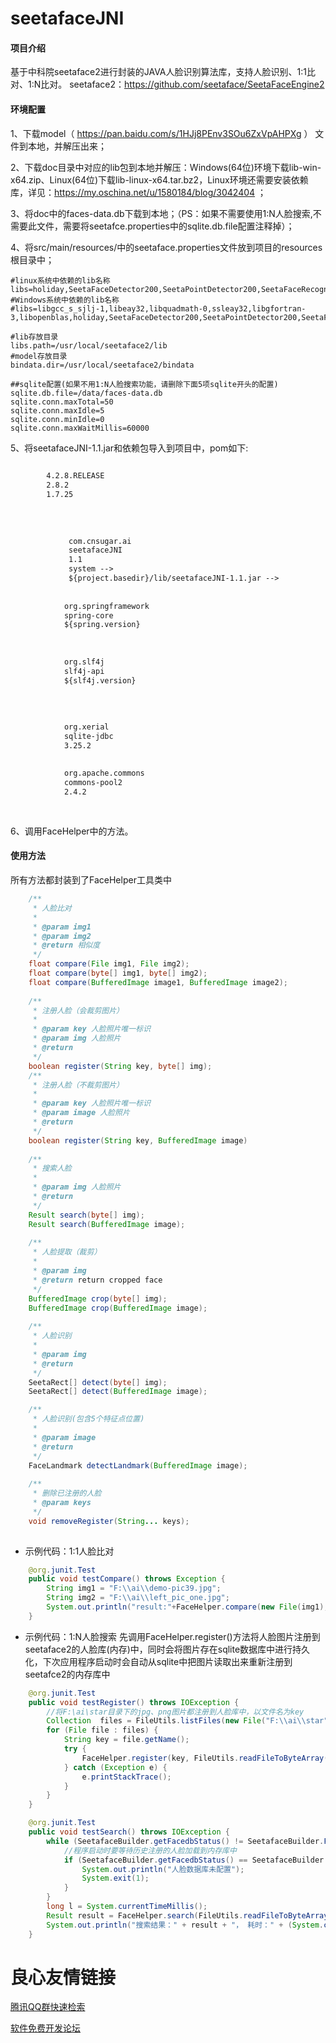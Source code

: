 # seetafaceJNI

#### 项目介绍
基于中科院seetaface2进行封装的JAVA人脸识别算法库，支持人脸识别、1:1比对、1:N比对。
seetaface2：https://github.com/seetaface/SeetaFaceEngine2

#### 环境配置
1、下载model（ https://pan.baidu.com/s/1HJj8PEnv3SOu6ZxVpAHPXg ） 文件到本地，并解压出来；

2、下载doc目录中对应的lib包到本地并解压：Windows(64位)环境下载lib-win-x64.zip、Linux(64位)下载lib-linux-x64.tar.bz2，Linux环境还需要安装依赖库，详见：https://my.oschina.net/u/1580184/blog/3042404 ；

3、将doc中的faces-data.db下载到本地；（PS：如果不需要使用1:N人脸搜索,不需要此文件，需要将seetafce.properties中的sqlite.db.file配置注释掉）；

4、将src/main/resources/中的seetaface.properties文件放到项目的resources根目录中；

```properties
#linux系统中依赖的lib名称
libs=holiday,SeetaFaceDetector200,SeetaPointDetector200,SeetaFaceRecognizer200,SeetaFaceCropper200,SeetaFace2JNI
#Windows系统中依赖的lib名称
#libs=libgcc_s_sjlj-1,libeay32,libquadmath-0,ssleay32,libgfortran-3,libopenblas,holiday,SeetaFaceDetector200,SeetaPointDetector200,SeetaFaceRecognizer200,SeetaFaceCropper200,SeetaFace2JNI

#lib存放目录
libs.path=/usr/local/seetaface2/lib
#model存放目录
bindata.dir=/usr/local/seetaface2/bindata

##sqlite配置(如果不用1:N人脸搜索功能，请删除下面5项sqlite开头的配置)
sqlite.db.file=/data/faces-data.db
sqlite.conn.maxTotal=50
sqlite.conn.maxIdle=5
sqlite.conn.minIdle=0
sqlite.conn.maxWaitMillis=60000
```


5、将seetafaceJNI-1.1.jar和依赖包导入到项目中，pom如下:

```xml
    
        4.2.8.RELEASE 
        2.8.2 
        1.7.25 
    
  
    
        
             com.cnsugar.ai 
             seetafaceJNI 
             1.1 
             system -->
             ${project.basedir}/lib/seetafaceJNI-1.1.jar -->
        
        
            org.springframework 
            spring-core 
            ${spring.version} 
        
  
        
            org.slf4j 
            slf4j-api 
            ${slf4j.version} 
        
  
        
        
            org.xerial 
            sqlite-jdbc 
            3.25.2 
        
        
            org.apache.commons 
            commons-pool2 
            2.4.2 
        
     
```

6、调用FaceHelper中的方法。


#### 使用方法
所有方法都封装到了FaceHelper工具类中
```java
    /**
     * 人脸比对
     *
     * @param img1
     * @param img2
     * @return 相似度
     */
    float compare(File img1, File img2);
    float compare(byte[] img1, byte[] img2);
    float compare(BufferedImage image1, BufferedImage image2);
    
    /**
     * 注册人脸（会裁剪图片）
     *
     * @param key 人脸照片唯一标识
     * @param img 人脸照片
     * @return 
     */
    boolean register(String key, byte[] img);
    /**
     * 注册人脸（不裁剪图片）
     *
     * @param key 人脸照片唯一标识
     * @param image 人脸照片
     * @return 
     */
    boolean register(String key, BufferedImage image)
    
    /**
     * 搜索人脸
     *
     * @param img 人脸照片
     * @return
     */
    Result search(byte[] img);
    Result search(BufferedImage image);
    
    /**
     * 人脸提取（裁剪）
     *
     * @param img
     * @return return cropped face
     */
    BufferedImage crop(byte[] img);
    BufferedImage crop(BufferedImage image);
    
    /**
     * 人脸识别
     *
     * @param img
     * @return
     */
    SeetaRect[] detect(byte[] img);
    SeetaRect[] detect(BufferedImage image);

    /**
     * 人脸识别(包含5个特征点位置)
     *
     * @param image
     * @return
     */
    FaceLandmark detectLandmark(BufferedImage image);
    
    /**
     * 删除已注册的人脸
     * @param keys
     */
    void removeRegister(String... keys);    
    
```

- 示例代码：1:1人脸比对
```java
    @org.junit.Test
    public void testCompare() throws Exception {
        String img1 = "F:\\ai\\demo-pic39.jpg";
        String img2 = "F:\\ai\\left_pic_one.jpg";
        System.out.println("result:"+FaceHelper.compare(new File(img1), new File(img2)));
    }
```

- 示例代码：1:N人脸搜索
  先调用FaceHelper.register()方法将人脸图片注册到seetaface2的人脸库(内存)中，同时会将图片存在sqlite数据库中进行持久化，下次应用程序启动时会自动从sqlite中把图片读取出来重新注册到seetafce2的内存库中

```java
    @org.junit.Test
    public void testRegister() throws IOException {
        //将F:\ai\star目录下的jpg、png图片都注册到人脸库中，以文件名为key
        Collection  files = FileUtils.listFiles(new File("F:\\ai\\star"), new String[]{"jpg", "png"}, false);
        for (File file : files) {
            String key = file.getName();
            try {
                FaceHelper.register(key, FileUtils.readFileToByteArray(file));
            } catch (Exception e) {
                e.printStackTrace();
            }
        }
    }

    @org.junit.Test
    public void testSearch() throws IOException {
        while (SeetafaceBuilder.getFacedbStatus() != SeetafaceBuilder.FacedbStatus.OK) {
            //程序启动时要等待历史注册的人脸加载到内存库中
            if (SeetafaceBuilder.getFacedbStatus() == SeetafaceBuilder.FacedbStatus.INACTIV) {
                System.out.println("人脸数据库未配置");
                System.exit(1);
            }
        }
        long l = System.currentTimeMillis();
        Result result = FaceHelper.search(FileUtils.readFileToByteArray(new File("F:\\ai\\gtl.jpg")));
        System.out.println("搜索结果：" + result + "， 耗时：" + (System.currentTimeMillis() - l));
    }
```

 # 良心友情链接

[腾讯QQ群快速检索](http://u.720life.cn/s/8cf73f7c)

[软件免费开发论坛](http://u.720life.cn/s/bbb01dc0)